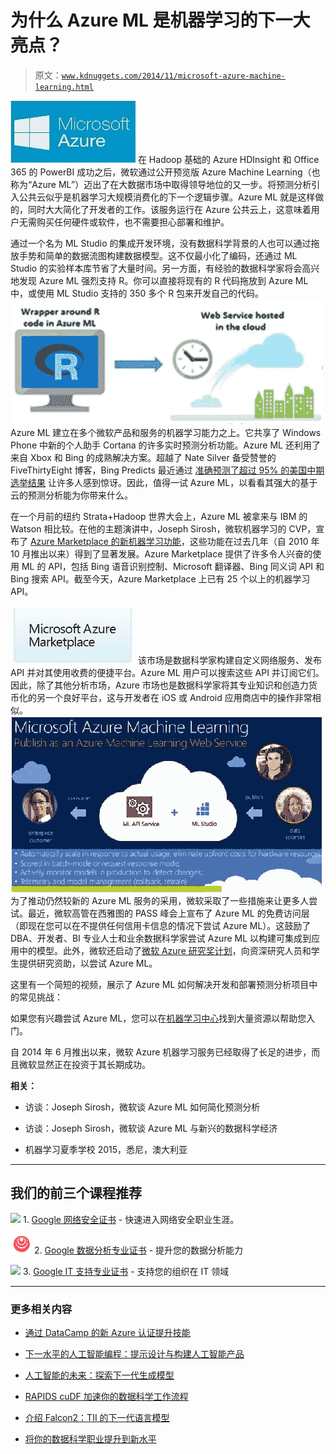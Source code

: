 # 为什么 Azure ML 是机器学习的下一大亮点？

> 原文：[`www.kdnuggets.com/2014/11/microsoft-azure-machine-learning.html`](https://www.kdnuggets.com/2014/11/microsoft-azure-machine-learning.html)

![Microsoft Azure](img/9d1ce7eabf2d6bb41718631bd7e8dbba.png) 在 Hadoop 基础的 Azure HDInsight 和 Office 365 的 PowerBI 成功之后，微软通过公开预览版 Azure Machine Learning（也称为“Azure ML”）迈出了在大数据市场中取得领导地位的又一步。将预测分析引入公共云似乎是机器学习大规模消费化的下一个逻辑步骤。Azure ML 就是这样做的，同时大大简化了开发者的工作。该服务运行在 Azure 公共云上，这意味着用户无需购买任何硬件或软件，也不需要担心部署和维护。

通过一个名为 ML Studio 的集成开发环境，没有数据科学背景的人也可以通过拖放手势和简单的数据流图构建数据模型。这不仅最小化了编码，还通过 ML Studio 的实验样本库节省了大量时间。另一方面，有经验的数据科学家将会高兴地发现 Azure ML 强烈支持 R。你可以直接将现有的 R 代码拖放到 Azure ML 中，或使用 ML Studio 支持的 350 多个 R 包来开发自己的代码。 ![Azure ML](img/cb09edb847d8def483d8e1ffe62ce384.png) Azure ML 建立在多个微软产品和服务的机器学习能力之上。它共享了 Windows Phone 中新的个人助手 Cortana 的许多实时预测分析功能。Azure ML 还利用了来自 Xbox 和 Bing 的成熟解决方案。超越了 Nate Silver 备受赞誉的 FiveThirtyEight 博客，Bing Predicts 最近通过 [准确预测了超过 95% 的美国中期选举结果](https://blogs.bing.com/blog/2014/11/10/bing-gets-an-a-in-election-prediction-accuracy/) 让许多人感到惊讶。因此，值得一试 Azure ML，以看看其强大的基于云的预测分析能为你带来什么。

在一个月前的纽约 Strata+Hadoop 世界大会上，Azure ML 被拿来与 IBM 的 Watson 相比较。在他的主题演讲中，Joseph Sirosh，微软机器学习的 CVP，宣布了 [Azure Marketplace 的新机器学习功能](http://blogs.technet.com/b/machinelearning/archive/2014/10/16/web-services-and-marketplaces-create-a-new-data-science-economy.aspx)，这些功能在过去几年（自 2010 年 10 月推出以来）得到了显著发展。Azure Marketplace 提供了许多令人兴奋的使用 ML 的 API，包括 Bing 语音识别控制、Microsoft 翻译器、Bing 同义词 API 和 Bing 搜索 API。截至今天，Azure Marketplace 上已有 25 个以上的机器学习 API。

![Azure ML 市场](img/c900243cdac34879f637db45a2919cd7.png) 该市场是数据科学家构建自定义网络服务、发布 API 并对其使用收费的便捷平台。Azure ML 用户可以搜索这些 API 并订阅它们。因此，除了其他分析市场，Azure 市场也是数据科学家将其专业知识和创造力货币化的另一个良好平台，这与开发者在 iOS 或 Android 应用商店中的操作非常相似。 ![Microsoft Azure 机器学习](img/260f928aca246def8348fa62d971f306.png) 为了推动仍然较新的 Azure ML 服务的采用，微软采取了一些措施来让更多人尝试。最近，微软高管在西雅图的 PASS 峰会上宣布了 Azure ML 的免费访问层（即现在您可以在不提供任何信用卡信息的情况下尝试 Azure ML）。这鼓励了 DBA、开发者、BI 专业人士和业余数据科学家尝试 Azure ML 以构建可集成到应用中的模型。此外，微软还启动了[微软 Azure 研究奖计划](http://research.microsoft.com/en-us/projects/azure/ml.aspx)，向资深研究人员和学生提供研究资助，以尝试 Azure ML。

这里有一个简短的视频，展示了 Azure ML 如何解决开发和部署预测分析项目中的常见挑战：

如果您有兴趣尝试 Azure ML，您可以在[机器学习中心](http://azure.microsoft.com/en-us/documentation/services/machine-learning/)找到大量资源以帮助您入门。

自 2014 年 6 月推出以来，微软 Azure 机器学习服务已经取得了长足的进步，而且微软显然正在投资于其长期成功。

**相关：**

+   访谈：Joseph Sirosh，微软谈 Azure ML 如何简化预测分析

+   访谈：Joseph Sirosh，微软谈 Azure ML 与新兴的数据科学经济

+   机器学习夏季学校 2015，悉尼，澳大利亚

* * *

## 我们的前三个课程推荐

![](img/0244c01ba9267c002ef39d4907e0b8fb.png) 1\. [Google 网络安全证书](https://www.kdnuggets.com/google-cybersecurity) - 快速进入网络安全职业生涯。

![](img/e225c49c3c91745821c8c0368bf04711.png) 2\. [Google 数据分析专业证书](https://www.kdnuggets.com/google-data-analytics) - 提升您的数据分析能力

![](img/0244c01ba9267c002ef39d4907e0b8fb.png) 3\. [Google IT 支持专业证书](https://www.kdnuggets.com/google-itsupport) - 支持您的组织在 IT 领域

* * *

### 更多相关内容

+   [通过 DataCamp 的新 Azure 认证提升技能](https://www.kdnuggets.com/level-up-with-datacamps-new-azure-certification)

+   [下一水平的人工智能编程：提示设计与构建人工智能产品](https://www.kdnuggets.com/2023/03/corise-prompt-design-building-ai-products.html)

+   [人工智能的未来：探索下一代生成模型](https://www.kdnuggets.com/2023/05/future-ai-exploring-next-generation-generative-models.html)

+   [RAPIDS cuDF 加速你的数据科学工作流程](https://www.kdnuggets.com/2023/04/rapids-cudf-speed-next-data-science-workflow.html)

+   [介绍 Falcon2：TII 的下一代语言模型](https://www.kdnuggets.com/introducing-falcon2-next-gen-language-model-by-tii)

+   [将你的数据科学职业提升到新水平](https://www.kdnuggets.com/2021/12/sas-advance-data-science-career-next-level.html)
